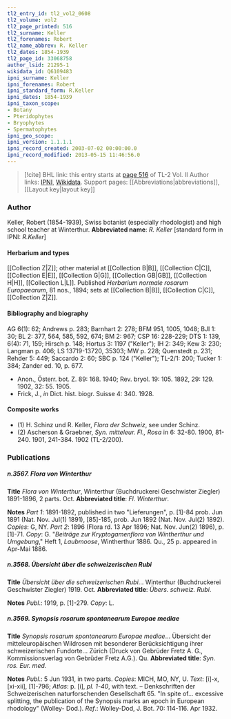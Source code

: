 ```yaml
---
tl2_entry_id: tl2_vol2_0608
tl2_volume: vol2
tl2_page_printed: 516
tl2_surname: Keller
tl2_forenames: Robert
tl2_name_abbrev: R. Keller
tl2_dates: 1854-1939
tl2_page_id: 33068758
author_lsid: 21295-1
wikidata_id: Q6109483
ipni_surname: Keller
ipni_forenames: Robert
ipni_standard_form: R.Keller
ipni_dates: 1854-1939
ipni_taxon_scope: 
- Botany
- Pteridophytes
- Bryophytes
- Spermatophytes
ipni_geo_scope: 
ipni_version: 1.1.1.1
ipni_record_created: 2003-07-02 00:00:00.0
ipni_record_modified: 2013-05-15 11:46:56.0
---
```


> [!cite] BHL link: this entry starts at [page 516](https://www.biodiversitylibrary.org/page/33068758) of TL-2 Vol. II
> Author links: [IPNI](https://www.ipni.org/a/21295-1), [Wikidata](https://www.wikidata.org/wiki/Q6109483). Support pages: [[Abbreviations|abbreviations]], [[Layout key|layout key]]

### Author

Keller, Robert (1854-1939), Swiss botanist (especially rhodologist) and high school teacher at Winterthur. 
**Abbreviated name**: *R. Keller* \[standard form in IPNI: *R.Keller*\]

#### Herbarium and types

[[Collection Z|Z]]; other material at [[Collection B|B]], [[Collection C|C]], [[Collection E|E]], [[Collection G|G]], [[Collection GB|GB]], [[Collection H|H]], [[Collection L|L]]. Published *Herbarium normale rosarum Europaearum*, 81 nos., 1894; sets at [[Collection B|B]], [[Collection C|C]], [[Collection Z|Z]].

#### Bibliography and biography

AG 6(1): 62; Andrews p. 283; Barnhart 2: 278; BFM 951, 1005, 1048; BJI 1: 30; BL 2: 377, 564, 585, 592, 674; BM 2: 967; CSP 16: 228-229; DTS 1: 139, 6(4): 71, 159; Hirsch p. 148; Hortus 3: 1197 ("Keller"); IH 2: 349; Kew 3: 230; Langman p. 406; LS 13719-13720, 35303; MW p. 228; Quenstedt p. 231; Rehder 5: 449; Saccardo 2: 60; SBC p. 124 ("Keller"); TL-2/1: 200; Tucker 1: 384; Zander ed. 10, p. 677.
- Anon., Österr. bot. Z. 89: 168. 1940; Rev. bryol. 19: 105. 1892, 29: 129. 1902, 32: 55. 1905.
- Frick, J., *in* Dict. hist. biogr. Suisse 4: 340. 1928.

#### Composite works

- (1) H. Schinz und R. Keller, *Flora der Schweiz*, see under Schinz.
- (2) Ascherson & Graebner, *Syn. mitteleur. Fl., Rosa* in 6: 32-80. 1900, 81-240. 1901, 241-384. 1902 (TL-2/200).

### Publications

##### n.3567. Flora von Winterthur

**Title**
*Flora von Winterthur*, Winterthur (Buchdruckerei Geschwister Ziegler) 1891-1896, 2 parts. Oct.
**Abbreviated title**: *Fl. Winterthur*.

**Notes**
*Part 1*: 1891-1892, published in two "Lieferungen", p. \[1\]-84 prob. Jun 1891 (Nat. Nov. Jul(1) 1891), \[85\]-185, prob. Jun 1892 (Nat. Nov. Jul(2) 1892). *Copies*: G, NY.
*Part 2*: 1896 (Flora rd. 13 Apr 1896; Nat. Nov. Jun(2) 1896), p. \[1\]-71. *Copy*: G.
"*Beiträge zur Kryptogamenflora von Wintherthur und Umgebung*," Heft 1, *Laubmoose*, Wintherthur 1886. Qu., 25 p. appeared in Apr-Mai 1886.

##### n.3568. Übersicht über die schweizerischen Rubi

**Title**
*Übersicht über die schweizerischen Rubi*... Winterthur (Buchdruckerei Geschwister Ziegler) 1919. Oct.
**Abbreviated title**: *Übers. schweiz. Rubi*.

**Notes**
*Publ*.: 1919, p. \[1\]-279. *Copy*: L.

##### n.3569. Synopsis rosarum spontanearum Europae mediae

**Title**
*Synopsis rosarum spontanearum Europae mediae*... Übersicht der mitteleuropäischen Wildrosen mit besonderer Berücksichtigung ihrer schweizerischen Fundorte... Zürich (Druck von Gebrüder Fretz A. G., Kommissionsverlag von Gebrüder Fretz A.G.). Qu.
**Abbreviated title**: *Syn. ros. Eur. med.*

**Notes**
*Publ*.: 5 Jun 1931, in two parts. *Copies*: MICH, MO, NY, U. *Text*: \[i\]-x, \[xi-xii\], \[1\]-796; *Atlas*: p. \[i\], *pl. 1-40*, with text. – Denkschriften der Schweizerischen naturforschenden Gesellschaft 65. "In spite of... excessive splitting, the publication of the Synopsis marks an epoch in European rhodology" (Wolley- Dod.).
*Ref*.: Wolley-Dod, J. Bot. 70: 114-116. Apr 1932.

